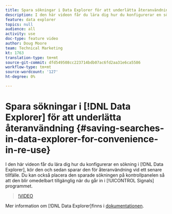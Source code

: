 ```yaml
---
title: Spara sökningar i Data Explorer för att underlätta återanvändning
description: I den här videon får du lära dig hur du konfigurerar en sökning i Data Explorer, kör den och sedan sparar den för återanvändning vid ett senare tillfälle. Du kan också placera den sparade sökningen på kontrollpanelen så att den blir omedelbart tillgänglig när du går till appen Signaler.
feature: data explorer
topics: null
audience: all
activity: use
doc-type: feature video
author: Doug Moore
team: Technical Marketing
kt: 1763
translation-type: tm+mt
source-git-commit: dfd549508cc223714bdb07ac6fd2aa31e6ca5586
workflow-type: tm+mt
source-wordcount: '127'
ht-degree: 0%

---
```



# Spara sökningar i [!DNL Data Explorer] för att underlätta återanvändning {#saving-searches-in-data-explorer-for-convenience-in-re-use}

I den här videon får du lära dig hur du konfigurerar en sökning i [!DNL Data Explorer], kör den och sedan sparar den för återanvändning vid ett senare tillfälle. Du kan också placera den sparade sökningen på kontrollpanelen så att den blir omedelbart tillgänglig när du går in i [!UICONTROL Signals] programmet.

>[!VIDEO](https://video.tv.adobe.com/v/25147/?quality=12)

Mer information om [!DNL Data Explorer]finns i [dokumentationen](https://experiencecloud.adobe.com/resources/help/en_US/aam/data-explorer.html).